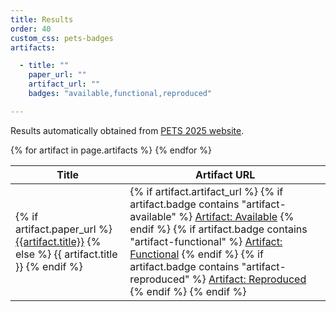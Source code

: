 ```yaml
---
title: Results
order: 40
custom_css: pets-badges
artifacts:

  - title: ""
    paper_url: ""
    artifact_url: ""
    badges: "available,functional,reproduced"

---
```


Results automatically obtained from <a href="https://petsymposium.org/2025/paperlist.php">PETS 2025 website</a>.

<table>
  <thead>
    <tr>
      <th>Title</th>
      <th>Artifact URL</th>
    </tr>
  </thead>
  <tbody>
  {% for artifact in page.artifacts %}
    <tr>
      <td>
        {% if artifact.paper_url %}
          <a href="{{artifact.paper_url}}">{{artifact.title}}</a>
        {% else %}
          {{ artifact.title }}
        {% endif %}
      </td>
      <td>
        {% if artifact.artifact_url %}
          {% if artifact.badge contains "artifact-available" %}
            <a class="pets-artifact-available" href="{{artifact.artifact_url}}">Artifact: Available</a>
          {% endif %}
          {% if artifact.badge contains "artifact-functional" %}
            <a class="pets-artifact-functional" href="{{artifact.artifact_url}}">Artifact: Functional</a>
          {% endif %}
          {% if artifact.badge contains "artifact-reproduced" %}
            <a class="pets-artifact-reproduced" href="{{artifact.artifact_url}}">Artifact: Reproduced</a>
          {% endif %}
        {% endif %}
      </td>
    </tr>
  {% endfor %}
  </tbody>
</table>

